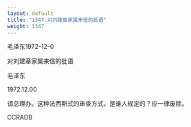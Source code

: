 ```yaml
---
layout: default
title: "1347.对刘建章家属来信的批语"
weight: 1347
---
```


毛泽东1972-12-0

对刘建章家属来信的批语

毛泽东

1972.12.00

请总理办。这种法西斯式的审查方式，是谁人规定的？应一律废除。

CCRADB

